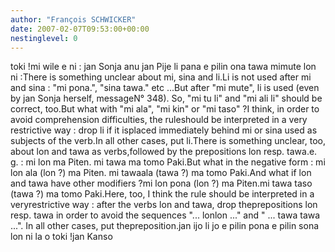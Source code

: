 ```yaml
---
author: "François SCHWICKER"
date: 2007-02-07T09:53:00+00:00
nestinglevel: 0
---
```

toki !mi wile e ni : jan Sonja anu jan Pije li pana e pilin ona tawa mimute lon ni :There is something unclear about mi, sina and li.Li is not used after mi and sina : "mi pona.", "sina tawa." etc ...But after "mi mute", li is used (even by jan Sonja herself, messageN° 348). So, "mi tu li" and "mi ali li" should be correct, too.But what with "mi ala", "mi kin" or "mi taso" ?I think, in order to avoid comprehension difficulties, the ruleshould be interpreted in a very restrictive way : drop li if it isplaced immediately behind mi or sina used as subjects of the verb.In all other cases, put li.There is something unclear, too, about lon and tawa as verbs,followed by the prepositions lon resp. tawa.e. g. : mi lon ma Piten. mi tawa ma tomo Paki.But what in the negative form : mi lon ala (lon ?) ma Piten. mi tawaala (tawa ?) ma tomo Paki.And what if lon and tawa have other modifiers ?mi lon pona (lon ?) ma Piten.mi tawa taso (tawa ?) ma tomo Paki.Here, too, I think the rule should be interpreted in a veryrestrictive way : after the verbs lon and tawa, drop theprepositions lon resp. tawa in order to avoid the sequences "... lonlon ..." and " ... tawa tawa ...". In all other cases, put thepreposition.jan ijo li jo e pilin pona e pilin sona lon ni la o toki !jan Kanso